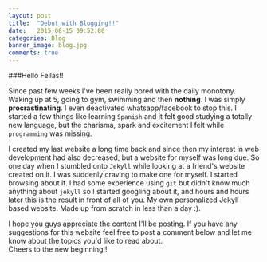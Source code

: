 ```yaml
---
layout: post
title:  "Debut with Blogging!!"
date:   2015-08-15 09:52:00
categories: Blog
banner_image: blog.jpg
comments: true
---
```


###Hello Fellas!!

Since past few weeks I've been really bored with the daily monotony. Waking up at 5, going to gym, swimming and then **nothing**. I was simply **procrastinating**. I even deactivated whatsapp/facebook to stop this. I started a few things like learning `Spanish` and it felt good studying a totally new language, but the charisma, spark and excitement I felt while `programming` was missing. 

I created my last website a long time back and since then my interest in web development had also decreased, but a website for myself was long due. So one day when I stumbled onto `Jekyll` while looking at a friend's website created on it. I was suddenly craving to make one for myself. I started browsing about it. I had some experience using `git` but didn't know much anything about `jekyll` so I started googling about it, and hours and hours later this is the result in front of all of you. My own personalized Jekyll based website. Made up from scratch in less than a day :). 

I hope you guys appreciate the content I'll be posting. If you have any suggestions for this website feel free to post a comment below and let me know about the topics you'd like to read about.
<br/>
Cheers to the new beginning!!